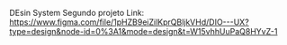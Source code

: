 DEsin System
Segundo projeto
Link:
https://www.figma.com/file/1pHZB9eiZilKprQBljkVHd/DIO---UX?type=design&node-id=0%3A1&mode=design&t=W15vhhUuPaQ8HYvZ-1
